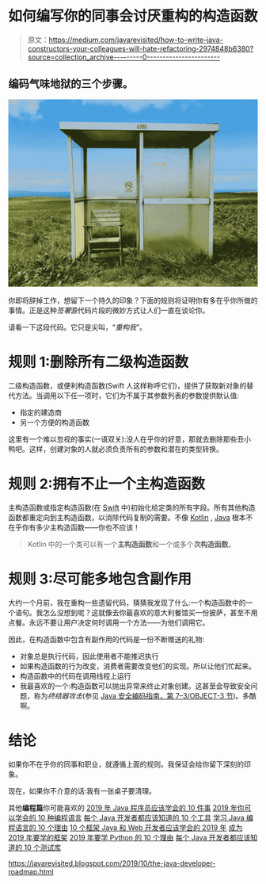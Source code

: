 # 如何编写你的同事会讨厌重构的构造函数

> 原文：<https://medium.com/javarevisited/how-to-write-java-constructors-your-colleagues-will-hate-refactoring-2974848b6380?source=collection_archive---------0----------------------->

## 编码气味地狱的三个步骤。

![](img/46de49ad8ce12d8ebc66c826158975c8.png)

你即将辞掉工作，想留下一个持久的印象？下面的规则将证明你有多在乎你所做的事情。正是这种*签署*源代码片段的微妙方式让人们一直在谈论你。

请看一下这段代码。它只是尖叫，“*重构我”*。

# 规则 1:删除所有二级构造函数

二级构造函数，或便利构造函数(Swift 人这样称呼它们)，提供了获取新对象的替代方法。当调用以下任一项时，它们为不属于其参数列表的参数提供默认值:

*   指定的建造商
*   另一个方便的构造函数

这里有一个难以忽视的事实(一语双关):没人在乎你的好意，那就去删除那些丑小鸭吧。这样，创建对象的人就必须负责所有的参数和潜在的类型转换。

# 规则 2:拥有不止一个主构造函数

主构造函数或指定构造函数(在 [Swift](https://www.java67.com/2019/03/5-free-courses-to-learn-swift.html) 中)初始化给定类的所有字段。所有其他构造函数都重定向到主构造函数，以消除代码复制的需要。不像 [Kotlin](https://kotlinlang.org/docs/reference/classes.html#constructors) , [Java](/javarevisited/10-free-courses-to-learn-java-in-2019-22d1f33a3915) 根本不在乎你有多少主构造函数——你也不应该！

> Kotlin 中的一个类可以有一个**主构造函数**和一个或多个**次构造函数**。

# 规则 3:尽可能多地包含副作用

大约一个月前，我在重构一些遗留代码，猜猜我发现了什么:一个构造函数中的一个语句。我怎么没想到呢？这就像去你最喜欢的意大利餐馆买一份披萨，甚至不用点餐。永远不要让用户决定何时调用一个方法——为他们调用它。

因此，在构造函数中包含有副作用的代码是一份不断赠送的礼物:

*   对象总是执行代码，因此使用者不能推迟执行
*   如果构造函数的行为改变，消费者需要改变他们的实现。所以让他们忙起来。
*   构造函数中的代码在调用线程上运行
*   我最喜欢的一个:构造函数可以抛出异常来终止对象创建。这甚至会导致安全问题，称为*终结器攻击*(参见 [Java 安全编码指南，第 7–3/OBJECT-3 节](https://www.oracle.com/technetwork/java/seccodeguide-139067.html#7))。多酷啊。

# 结论

如果你不在乎你的同事和职业，就遵循上面的规则。我保证会给你留下深刻的印象。

现在，如果你不介意的话:我有一张桌子要清理。

其他**编程篇**你可能喜欢的
[2019 年 Java 程序员应该学会的 10 件事](https://javarevisited.blogspot.com/2017/12/10-things-java-programmers-should-learn.html#axzz5atl0BngO)
[2019 年你可以学会的 10 种编程语言](http://www.java67.com/2017/12/10-programming-languages-to-learn-in.html)
[每个 Java 开发者都应该知道的 10 个工具](http://www.java67.com/2018/04/10-tools-java-developers-should-learn.html)
[学习 Java 编程语言的 10 个理由](http://javarevisited.blogspot.sg/2013/04/10-reasons-to-learn-java-programming.html)
[10 个框架 Java 和 Web 开发者应该学会的 2019 年](http://javarevisited.blogspot.sg/2018/01/10-frameworks-java-and-web-developers-should-learn.html)
[成为 2019 年要学的框架](http://javarevisited.blogspot.sg/2018/05/10-tips-to-become-better-java-developer.html)
[2019 年要学 Python 的 10 个理由](https://javarevisited.blogspot.com/2018/05/10-reasons-to-learn-python-programming.html)
[每个 Java 开发者都应该知道的 10 个测试库](https://javarevisited.blogspot.sg/2018/01/10-unit-testing-and-integration-tools-for-java-programmers.html)

<https://javarevisited.blogspot.com/2019/10/the-java-developer-roadmap.html> 